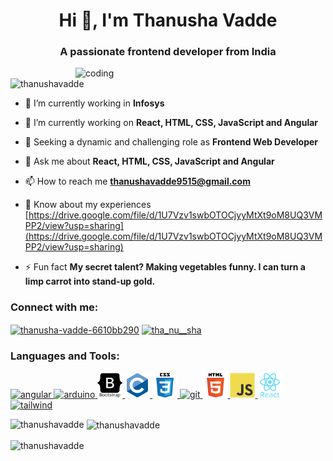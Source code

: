 <h1 align="center">Hi 👋, I'm Thanusha Vadde</h1>
<h3 align="center">A passionate frontend developer from India</h3>

<img align="right" alt="coding" width="400" src="https://cdn.dribbble.com/users/2704414/screenshots/7466903/media/b08ab576316bd4582fef189f471cd9e5.gif">  

<p align="left"> <img src="https://komarev.com/ghpvc/?username=thanushavadde&label=Profile%20views&color=0e75b6&style=flat" alt="thanushavadde" /> </p>

- 🔭 I’m currently working in **Infosys**

- 🌱 I’m currently working on **React, HTML, CSS, JavaScript and Angular**

- 🤝 Seeking a dynamic and challenging role as **Frontend Web Developer**

- 💬 Ask me about **React, HTML, CSS, JavaScript and Angular**

- 📫 How to reach me **thanushavadde9515@gmail.com**

- 📄 Know about my experiences [https://drive.google.com/file/d/1U7Vzv1swbOTOCjyyMtXt9oM8UQ3VMPP2/view?usp=sharing](https://drive.google.com/file/d/1U7Vzv1swbOTOCjyyMtXt9oM8UQ3VMPP2/view?usp=sharing)

- ⚡ Fun fact **My secret talent? Making vegetables funny. I can turn a limp carrot into stand-up gold.**

<h3 align="left">Connect with me:</h3>
<p align="left">
<a href="https://linkedin.com/in/thanusha-vadde-6610bb290" target="blank"><img align="center" src="https://raw.githubusercontent.com/rahuldkjain/github-profile-readme-generator/master/src/images/icons/Social/linked-in-alt.svg" alt="thanusha-vadde-6610bb290" height="30" width="40" /></a>
<a href="https://instagram.com/tha_nu__sha" target="blank"><img align="center" src="https://raw.githubusercontent.com/rahuldkjain/github-profile-readme-generator/master/src/images/icons/Social/instagram.svg" alt="tha_nu__sha" height="30" width="40" /></a>
</p>

<h3 align="left">Languages and Tools:</h3>
<p align="left"> <a href="https://angular.io" target="_blank" rel="noreferrer"> <img src="https://angular.io/assets/images/logos/angular/angular.svg" alt="angular" width="40" height="40"/> </a> <a href="https://www.arduino.cc/" target="_blank" rel="noreferrer"> <img src="https://cdn.worldvectorlogo.com/logos/arduino-1.svg" alt="arduino" width="40" height="40"/> </a> <a href="https://getbootstrap.com" target="_blank" rel="noreferrer"> <img src="https://raw.githubusercontent.com/devicons/devicon/master/icons/bootstrap/bootstrap-plain-wordmark.svg" alt="bootstrap" width="40" height="40"/> </a> <a href="https://www.cprogramming.com/" target="_blank" rel="noreferrer"> <img src="https://raw.githubusercontent.com/devicons/devicon/master/icons/c/c-original.svg" alt="c" width="40" height="40"/> </a> <a href="https://www.w3schools.com/css/" target="_blank" rel="noreferrer"> <img src="https://raw.githubusercontent.com/devicons/devicon/master/icons/css3/css3-original-wordmark.svg" alt="css3" width="40" height="40"/> </a> <a href="https://git-scm.com/" target="_blank" rel="noreferrer"> <img src="https://www.vectorlogo.zone/logos/git-scm/git-scm-icon.svg" alt="git" width="40" height="40"/> </a> <a href="https://www.w3.org/html/" target="_blank" rel="noreferrer"> <img src="https://raw.githubusercontent.com/devicons/devicon/master/icons/html5/html5-original-wordmark.svg" alt="html5" width="40" height="40"/> </a> <a href="https://developer.mozilla.org/en-US/docs/Web/JavaScript" target="_blank" rel="noreferrer"> <img src="https://raw.githubusercontent.com/devicons/devicon/master/icons/javascript/javascript-original.svg" alt="javascript" width="40" height="40"/> </a> <a href="https://reactjs.org/" target="_blank" rel="noreferrer"> <img src="https://raw.githubusercontent.com/devicons/devicon/master/icons/react/react-original-wordmark.svg" alt="react" width="40" height="40"/> </a> <a href="https://tailwindcss.com/" target="_blank" rel="noreferrer"> <img src="https://www.vectorlogo.zone/logos/tailwindcss/tailwindcss-icon.svg" alt="tailwind" width="40" height="40"/> </a> </p>

<p><img align="left" src="https://github-readme-stats.vercel.app/api/top-langs?username=thanushavadde&show_icons=true&locale=en&layout=compact" alt="thanushavadde" /></p>

<p>&nbsp;<img align="center" src="https://github-readme-stats.vercel.app/api?username=thanushavadde&show_icons=true&locale=en" alt="thanushavadde" /></p>

<p><img align="center" src="https://github-readme-streak-stats.herokuapp.com/?user=thanushavadde&" alt="thanushavadde" /></p>
